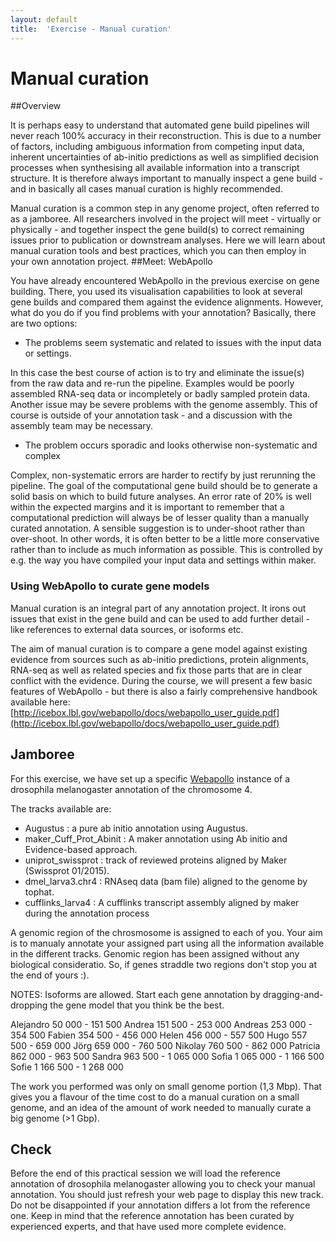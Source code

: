 ```yaml
---
layout: default
title:  'Exercise - Manual curation'
---
```


# Manual curation
##Overview

It is perhaps easy to understand that automated gene build pipelines will never reach 100% accuracy in their reconstruction. This is due to a number of factors, including ambiguous information from competing input data, inherent uncertainties of ab-initio predictions as well as simplified decision processes when synthesising all available information into a transcript structure. It is therefore always important to manually inspect a gene build - and in basically all cases manual curation is highly recommended.

Manual curation is a common step in any genome project, often referred to as a jamboree. All researchers involved in the project will meet - virtually or physically - and together inspect the gene build(s) to correct remaining issues prior to publication or downstream analyses. Here we will learn about manual curation tools and best practices, which you can then employ in your own annotation project.
##Meet: WebApollo

You have already encountered WebApollo in the previous exercise on gene building. There, you used its visualisation capabilities to look at several gene builds and compared them against the evidence alignments. However, what do you do if you find problems with your annotation? Basically, there are two options:

- The problems seem systematic and related to issues with the input data or settings.

In this case the best course of action is to try and eliminate the issue(s) from the raw data and re-run the pipeline. Examples would be poorly assembled RNA-seq data or incompletely or badly sampled protein data. Another issue may be severe problems with the genome assembly. This of course is outside of your annotation task - and a discussion with the assembly team may be necessary.

- The problem occurs sporadic and looks otherwise non-systematic and complex

Complex, non-systematic errors are harder to rectify by just rerunning the pipeline. The goal of the computational gene build should be to generate a solid basis on which to build future analyses. An error rate of 20% is well within the expected margins and it is important to remember that a computational prediction will always be of lesser quality than a manually curated annotation. A sensible suggestion is to under-shoot rather than over-shoot. In other words, it is often better to be a little more conservative rather than to include as much information as possible. This is controlled by e.g. the way you have compiled your input data and settings within maker.
### Using WebApollo to curate gene models

Manual curation is an integral part of any annotation project. It irons out issues that exist in the gene build and can be used to add further detail - like references to external data sources, or isoforms etc.

The aim of manual curation is to compare a gene model against existing evidence from sources such as ab-initio predictions, protein alignments, RNA-seq as well as related species and fix those parts that are in clear conflict with the evidence. During the course, we will present a few basic features of WebApollo - but there is also a fairly comprehensive handbook available here: [http://icebox.lbl.gov/webapollo/docs/webapollo_user_guide.pdf](http://icebox.lbl.gov/webapollo/docs/webapollo_user_guide.pdf)

## Jamboree

For this exercise, we have set up a specific [Webapollo](http://annotation-prod.scilifelab.se:8080/NBIS_gp1/annotator/index) instance of a drosophila melanogaster annotation of the chromosome 4.  

The tracks available are:  

- Augustus : a pure ab initio annotation using Augustus.
- maker\_Cuff\_Prot\_Abinit : A maker annotation using Ab initio and Evidence-based approach.  
- uniprot_swissprot : track of reviewed proteins aligned by Maker (Swissprot 01/2015). 
- dmel_larva3.chr4 : RNAseq data (bam file) aligned to the genome by tophat.  
- cufflinks_larva4 : A cufflinks transcript assembly aligned by maker during the annotation process  

A genomic region of the chrosmosome is assigned to each of you. Your aim is to manualy annotate your assigned part using all the information available in the different tracks. Genomic region has been assigned without any biological consideratio. So, if genes straddle two regions don't stop you at the end of yours :).  

NOTES: Isoforms are allowed. Start each gene annotation by dragging-and-dropping the gene model that you think be the best. 

Alejandro     	50 000 - 151 500
Andrea	        151 500	- 253 000
Andreas	        253 000	- 354 500
Fabien	        354 500 - 456 000
Helen	          456 000	- 557 500
Hugo	          557 500	- 659 000
Jörg	          659 000	- 760 500
Nikolay	        760 500	- 862 000
Patricia	      862 000	- 963 500
Sandra	        963 500	- 1 065 000
Sofia	          1 065 000	- 1 166 500
Sofie	          1 166 500	- 1 268 000 


The work you performed was only on small genome portion (1,3 Mbp). That gives you a flavour of the time cost to do a manual curation on a small genome, and an idea of the amount of work needed to manually curate a big genome (>1 Gbp).

## Check

Before the end of this practical session we will load the reference annotation of drosophila melanogaster allowing you to check your manual annotation. You should just refresh your web page to display this new track.  
Do not be disappointed if your annotation differs a lot from the reference one. Keep in mind that the reference annotation has been curated by experienced experts, and that have used more complete evidence.
